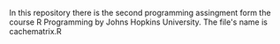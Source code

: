 In this repository there is the second programming assingment form the course R Programming by Johns Hopkins University. 
The file's name is cachematrix.R
